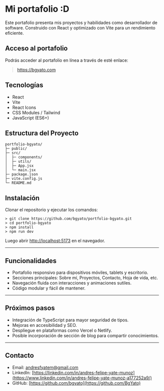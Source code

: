 # Mi portafolio :D

Este portafolio presenta mis proyectos y habilidades como desarrollador de software. Construido con React y optimizado con Vite para un rendimiento eficiente.

## Acceso al portafolio

Podrás acceder al portafolio en línea a través de esté enlace:

> https://bgyato.com


## Tecnologías

* React
* Vite
* React Icons
* CSS Modules / Tailwind
* JavaScript (ES6+)


## Estructura del Proyecto

```plaintext
portfolio-bgyato/
├─ public/
├─ src/
│  ├─ components/
│  ├─ utils/
│  ├─ App.jsx
│  └─ main.jsx
├─ package.json
├─ vite.config.js
└─ README.md
```

## Instalación

Clonar el repositorio y ejecutar los comandos:

```
> git clone https://github.com/bgyato/portfolio-bgyato.git
> cd portfolio-bgyato
> npm install
> npm run dev
```

Luego abrir [http://localhost:5173](http://localhost:5173) en el navegador.

---

## Funcionalidades

* Portafolio responsivo para dispositivos móviles, tablets y escritorio.
* Secciones principales: Sobre mí, Proyectos, Contacto, Hoja de vida, etc.
* Navegación fluida con interacciones y animaciones sutiles.
* Código modular y fácil de mantener.

---

## Próximos pasos

* Integración de TypeScript para mayor seguridad de tipos.
* Mejoras en accesibilidad y SEO.
* Despliegue en plataformas como Vercel o Netlify.
* Posible incorporación de sección de blog para compartir conocimientos.

---

## Contacto

* Email: [andresfyatem@gmail.com](mailto:andresfyatem@gmail.com)
* LinkedIn: [https://linkedin.com/in/andres-felipe-yate-munoz](https://www.linkedin.com/in/andres-felipe-yate-munoz-a177252a9/)
* GitHub: [https://github.com/bgyato](https://github.com/BgYato)
